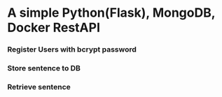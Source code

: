 # A simple Python(Flask), MongoDB, Docker RestAPI

### Register Users with bcrypt password

### Store sentence to DB

### Retrieve sentence
